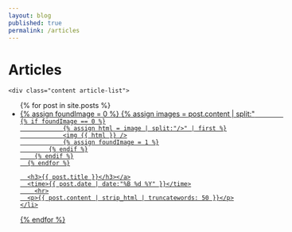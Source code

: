 ```yaml
---
layout: blog
published: true
permalink: /articles
---
```

<div class="scroll scroll-blog">
	<h1>Articles</h1>

    <div class="content article-list">
<ul>
  {% for post in site.posts %}
    <li><a href="{{ post.url }}">
      {% assign foundImage = 0 %}
      {% assign images = post.content | split:"<img " %}
      {% for image in images %}
        {% if image contains 'src' %}

            {% if foundImage == 0 %}
                {% assign html = image | split:"/>" | first %}
                <img {{ html }} />
                {% assign foundImage = 1 %}
            {% endif %}
        {% endif %}
      {% endfor %}

      <h3>{{ post.title }}</h3></a>
      <time>{{ post.date | date:"%B %d %Y" }}</time>
        <hr>
      <p>{{ post.content | strip_html | truncatewords: 50 }}</p>
    </li>
  {% endfor %}
</ul>
    </div>
</div>

